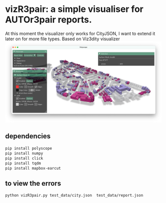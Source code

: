 
# vizR3pair: a simple visualiser for AUTOr3pair reports.
At this moment the visualizer only works for CityJSON, I want to extend it later on for more file types.
Based on Viz3dity visualizer
![](screenshot.png)


## dependencies

```
pip install polyscope
pip install numpy
pip install click
pip install tqdm
pip install mapbox-earcut
```
## to view the errors

```
python vizR3pair.py test_data/city.json  test_data/report.json
```




